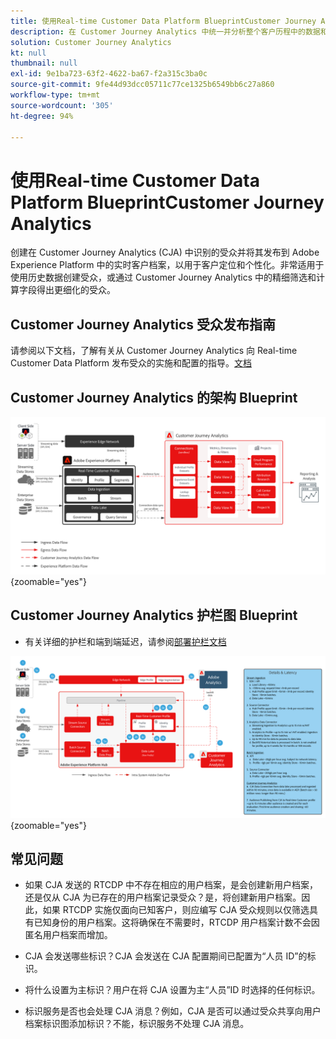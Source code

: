 ```yaml
---
title: 使用Real-time Customer Data Platform BlueprintCustomer Journey Analytics
description: 在 Customer Journey Analytics 中统一并分析整个客户历程中的数据和客户行为，将受众从 CJA 发布到 RTCDP
solution: Customer Journey Analytics
kt: null
thumbnail: null
exl-id: 9e1ba723-63f2-4622-ba67-f2a315c3ba0c
source-git-commit: 9fe44d93dcc05711c77ce1325b6549bb6c27a860
workflow-type: tm+mt
source-wordcount: '305'
ht-degree: 94%

---
```


# 使用Real-time Customer Data Platform BlueprintCustomer Journey Analytics

创建在 Customer Journey Analytics (CJA) 中识别的受众并将其发布到 Adobe Experience Platform 中的实时客户档案，以用于客户定位和个性化。非常适用于使用历史数据创建受众，或通过 Customer Journey Analytics 中的精细筛选和计算字段得出更细化的受众。

## Customer Journey Analytics 受众发布指南

请参阅以下文档，了解有关从 Customer Journey Analytics 向 Real-time Customer Data Platform 发布受众的实施和配置的指导。[文档](https://experienceleague.adobe.com/docs/analytics-platform/using/cja-components/audiences/publish.html?lang=zh-Hans)

## Customer Journey Analytics 的架构 Blueprint

![架构图](assets/CJA.svg){zoomable="yes"}

## Customer Journey Analytics 护栏图 Blueprint

* 有关详细的护栏和端到端延迟，请参阅[部署护栏文档](../experience-platform/deployment/guardrails.md)

![护栏图](../experience-platform/deployment/assets/CJA_guardrails.svg){zoomable="yes"}

## 常见问题

* 如果 CJA 发送的 RTCDP 中不存在相应的用户档案，是会创建新用户档案，还是仅从 CJA 为已存在的用户档案记录受众？是，将创建新用户档案。因此，如果 RTCDP 实施仅面向已知客户，则应编写 CJA 受众规则以仅筛选具有已知身份的用户档案。这将确保在不需要时，RTCDP 用户档案计数不会因匿名用户档案而增加。

* CJA 会发送哪些标识？CJA 会发送在 CJA 配置期间已配置为“人员 ID”的标识。

* 将什么设置为主标识？用户在将 CJA 设置为主“人员”ID 时选择的任何标识。

* 标识服务是否也会处理 CJA 消息？例如，CJA 是否可以通过受众共享向用户档案标识图添加标识？不能，标识服务不处理 CJA 消息。